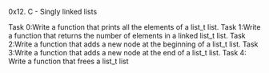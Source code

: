 0x12. C - Singly linked lists

Task 0:Write a function that prints all the elements of a list_t list.
Task 1:Write a function that returns the number of elements in a linked list_t list.
Task 2:Write a function that adds a new node at the beginning of a list_t list.
Task 3:Write a function that adds a new node at the end of a list_t list.
Task 4: Write a function that frees a list_t list
